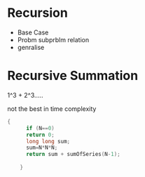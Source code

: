 # Recursion

- Base Case
- Probm subprblm relation
- genralise

# Recursive Summation

1^3 + 2^3…..

not the best in time complexity

```cpp
{
      if (N==0)
      return 0;
      long long sum;
      sum=N*N*N;
      return sum + sumOfSeries(N-1);
      
    }
```